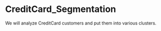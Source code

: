 # CreditCard_Segmentation

We will analyze CreditCard customers and put them into various clusters.
